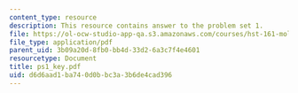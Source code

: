 ```yaml
---
content_type: resource
description: This resource contains answer to the problem set 1.
file: https://ol-ocw-studio-app-qa.s3.amazonaws.com/courses/hst-161-molecular-biology-and-genetics-in-modern-medicine-fall-2007/d6d6aad1ba740d0bbc3a3b6de4cad396_ps1_key.pdf
file_type: application/pdf
parent_uid: 3b09a20d-8fb0-bb4d-33d2-6a3c7f4e4601
resourcetype: Document
title: ps1_key.pdf
uid: d6d6aad1-ba74-0d0b-bc3a-3b6de4cad396
---
```

